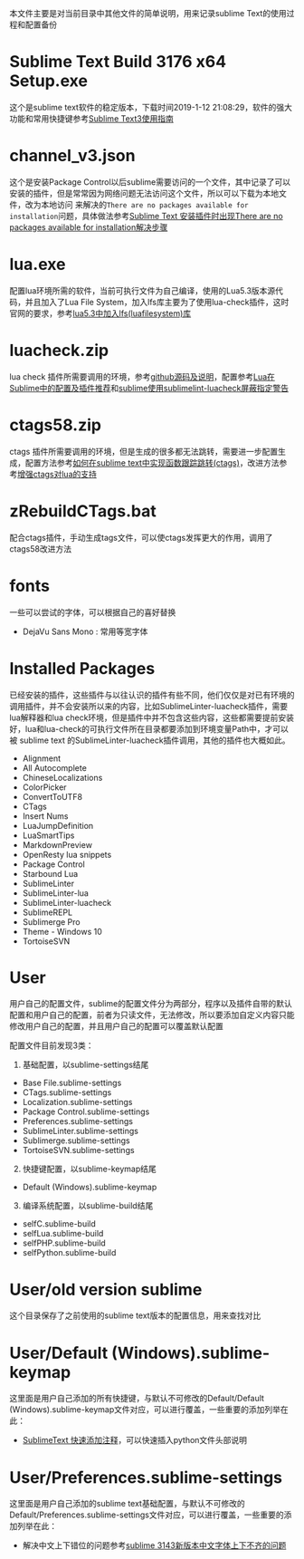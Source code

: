本文件主要是对当前目录中其他文件的简单说明，用来记录sublime Text的使用过程和配置备份

# Sublime Text Build 3176 x64 Setup.exe

这个是sublime text软件的稳定版本，下载时间2019-1-12 21:08:29，软件的强大功能和常用快捷键参考[Sublime Text3使用指南](https://www.cnblogs.com/ma-dongdong/p/7653231.html)

# channel_v3.json

这个是安装Package Control以后sublime需要访问的一个文件，其中记录了可以安装的插件，但是常常因为网络问题无法访问这个文件，所以可以下载为本地文件，改为本地访问
来解决的`There are no packages available for installation`问题，具体做法参考[Sublime Text 安装插件时出现There are no packages available for installation解决步骤](https://blog.csdn.net/weixin_41762173/article/details/79382132)

# lua.exe

配置lua环境所需的软件，当前可执行文件为自己编译，使用的Lua5.3版本源代码，并且加入了Lua File System，加入lfs库主要为了使用lua-check插件，这时官网的要求，参考[lua5.3中加入lfs(luafilesystem)库](https://blog.csdn.net/qq_20363225/article/details/80806070)

# luacheck.zip

lua check 插件所需要调用的环境，参考[github源码及说明](https://github.com/mpeterv/luacheck)，配置参考[Lua在Sublime中的配置及插件推荐](https://www.onlyzyx.com/00025.html)和[sublime使用sublimelint-luacheck屏蔽指定警告](http://www.cnblogs.com/cheerupforyou/p/6592357.html)

# ctags58.zip

ctags 插件所需要调用的环境，但是生成的很多都无法跳转，需要进一步配置生成，配置方法参考[如何在sublime text中实现函数跟踪跳转(ctags)](https://blog.csdn.net/menglongfc/article/details/51141084)，改进方法参考[增强ctags对lua的支持](https://www.xuebuyuan.com/952070.html)

# zRebuildCTags.bat

配合ctags插件，手动生成tags文件，可以使ctags发挥更大的作用，调用了ctags58改进方法

# fonts

一些可以尝试的字体，可以根据自己的喜好替换

- DejaVu Sans Mono : 常用等宽字体

# Installed Packages

已经安装的插件，这些插件与以往认识的插件有些不同，他们仅仅是对已有环境的调用插件，并不会安装所以来的内容，比如SublimeLinter-luacheck插件，需要lua解释器和lua check环境，但是插件中并不包含这些内容，这些都需要提前安装好，lua和lua-check的可执行文件所在目录都要添加到环境变量Path中，才可以被 sublime text 的SublimeLinter-luacheck插件调用，其他的插件也大概如此。

- Alignment
- All Autocomplete
- ChineseLocalizations
- ColorPicker
- ConvertToUTF8
- CTags
- Insert Nums
- LuaJumpDefinition
- LuaSmartTips
- MarkdownPreview
- OpenResty lua snippets
- Package Control
- Starbound Lua
- SublimeLinter
- SublimeLinter-lua
- SublimeLinter-luacheck
- SublimeREPL
- Sublimerge Pro
- Theme - Windows 10
- TortoiseSVN

# User

用户自己的配置文件，sublime的配置文件分为两部分，程序以及插件自带的默认配置和用户自己的配置，前者为只读文件，无法修改，所以要添加自定义内容只能修改用户自己的配置，并且用户自己的配置可以覆盖默认配置

配置文件目前发现3类：

1. 基础配置，以sublime-settings结尾
 - Base File.sublime-settings
 - CTags.sublime-settings
 - Localization.sublime-settings
 - Package Control.sublime-settings
 - Preferences.sublime-settings
 - SublimeLinter.sublime-settings
 - Sublimerge.sublime-settings
 - TortoiseSVN.sublime-settings

2. 快捷键配置，以sublime-keymap结尾
 - Default (Windows).sublime-keymap

3. 编译系统配置，以sublime-build结尾
 - selfC.sublime-build
 - selfLua.sublime-build
 - selfPHP.sublime-build
 - selfPython.sublime-build

# User/old version sublime

这个目录保存了之前使用的sublime text版本的配置信息，用来查找对比

# User/Default (Windows).sublime-keymap

这里面是用户自己添加的所有快捷键，与默认不可修改的Default/Default (Windows).sublime-keymap文件对应，可以进行覆盖，一些重要的添加列举在此：

- [SublimeText 快速添加注释](https://blog.csdn.net/tianshan2008/article/details/48397741)，可以快速插入python文件头部说明

# User/Preferences.sublime-settings

这里面是用户自己添加的sublime text基础配置，与默认不可修改的Default/Preferences.sublime-settings文件对应，可以进行覆盖，一些重要的添加列举在此：

- 解决中文上下错位的问题参考[sublime 3143新版本中文字体上下不齐的问题](https://blog.csdn.net/qq_21108581/article/details/80357855)

